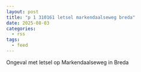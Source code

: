 ```yaml
---
layout: post
title: "p 1 310161 letsel markendaalseweg breda"
date: 2025-08-03
categories: 
  - rss
tags: 
  - feed
---
```


Ongeval met letsel op Markendaalseweg in Breda
